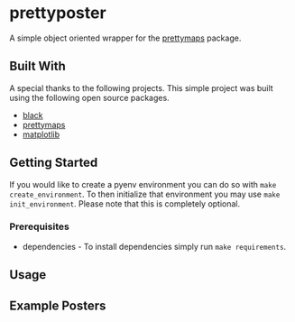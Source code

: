 prettyposter
==============================

A simple object oriented wrapper for the [prettymaps](https://github.com/marceloprates/prettymaps) package.

## Built With
A special thanks to the following projects. This simple project was built using the following open source packages.
- [black](https://github.com/psf/black)
- [prettymaps](https://github.com/marceloprates/prettymaps)
- [matplotlib](https://github.com/matplotlib/matplotlib)

## Getting Started
If you would like to create a pyenv environment you can do so with `make create_environment`. To then initialize that environment you may use `make init_environment`. Please note that this is completely optional.

### Prerequisites
- dependencies - To install dependencies simply run `make requirements`.

## Usage

## Example Posters
